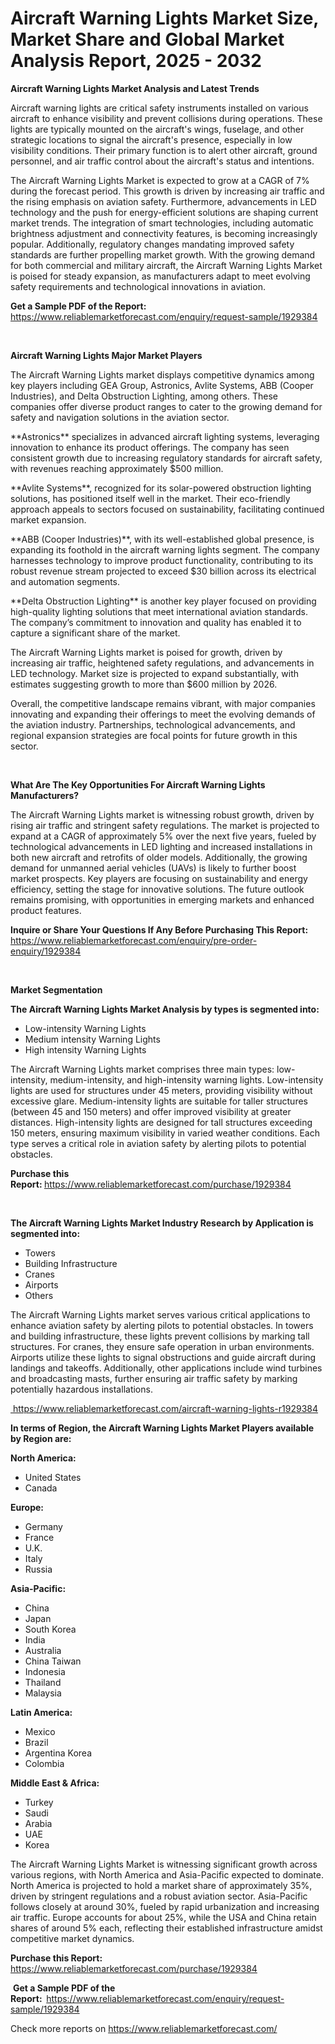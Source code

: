 <p><h1>Aircraft Warning Lights Market Size, Market Share and Global Market Analysis Report, 2025 - 2032</h1></p><p><strong>Aircraft Warning Lights Market Analysis and Latest Trends</strong></p>
<p><p>Aircraft warning lights are critical safety instruments installed on various aircraft to enhance visibility and prevent collisions during operations. These lights are typically mounted on the aircraft's wings, fuselage, and other strategic locations to signal the aircraft's presence, especially in low visibility conditions. Their primary function is to alert other aircraft, ground personnel, and air traffic control about the aircraft's status and intentions.</p><p>The Aircraft Warning Lights Market is expected to grow at a CAGR of 7% during the forecast period. This growth is driven by increasing air traffic and the rising emphasis on aviation safety. Furthermore, advancements in LED technology and the push for energy-efficient solutions are shaping current market trends. The integration of smart technologies, including automatic brightness adjustment and connectivity features, is becoming increasingly popular. Additionally, regulatory changes mandating improved safety standards are further propelling market growth. With the growing demand for both commercial and military aircraft, the Aircraft Warning Lights Market is poised for steady expansion, as manufacturers adapt to meet evolving safety requirements and technological innovations in aviation.</p></p>
<p><strong>Get a Sample PDF of the Report:&nbsp;</strong> <a href="https://www.reliablemarketforecast.com/enquiry/request-sample/1929384?utm_campaign=2482&utm_medium=2&utm_source=Github&utm_content=ia&utm_term=17022025&utm_id=aircraft-warning-lights">https://www.reliablemarketforecast.com/enquiry/request-sample/1929384</a></p>
<p>&nbsp;</p>
<p><strong>Aircraft Warning Lights Major Market Players</strong></p>
<p><p>The Aircraft Warning Lights market displays competitive dynamics among key players including GEA Group, Astronics, Avlite Systems, ABB (Cooper Industries), and Delta Obstruction Lighting, among others. These companies offer diverse product ranges to cater to the growing demand for safety and navigation solutions in the aviation sector.</p><p>**Astronics** specializes in advanced aircraft lighting systems, leveraging innovation to enhance its product offerings. The company has seen consistent growth due to increasing regulatory standards for aircraft safety, with revenues reaching approximately $500 million.</p><p>**Avlite Systems**, recognized for its solar-powered obstruction lighting solutions, has positioned itself well in the market. Their eco-friendly approach appeals to sectors focused on sustainability, facilitating continued market expansion.</p><p>**ABB (Cooper Industries)**, with its well-established global presence, is expanding its foothold in the aircraft warning lights segment. The company harnesses technology to improve product functionality, contributing to its robust revenue stream projected to exceed $30 billion across its electrical and automation segments.</p><p>**Delta Obstruction Lighting** is another key player focused on providing high-quality lighting solutions that meet international aviation standards. The company’s commitment to innovation and quality has enabled it to capture a significant share of the market.</p><p>The Aircraft Warning Lights market is poised for growth, driven by increasing air traffic, heightened safety regulations, and advancements in LED technology. Market size is projected to expand substantially, with estimates suggesting growth to more than $600 million by 2026.</p><p>Overall, the competitive landscape remains vibrant, with major companies innovating and expanding their offerings to meet the evolving demands of the aviation industry. Partnerships, technological advancements, and regional expansion strategies are focal points for future growth in this sector.</p></p>
<p>&nbsp;</p>
<p><strong>What Are The Key Opportunities For Aircraft Warning Lights Manufacturers?</strong></p>
<p><p>The Aircraft Warning Lights market is witnessing robust growth, driven by rising air traffic and stringent safety regulations. The market is projected to expand at a CAGR of approximately 5% over the next five years, fueled by technological advancements in LED lighting and increased installations in both new aircraft and retrofits of older models. Additionally, the growing demand for unmanned aerial vehicles (UAVs) is likely to further boost market prospects. Key players are focusing on sustainability and energy efficiency, setting the stage for innovative solutions. The future outlook remains promising, with opportunities in emerging markets and enhanced product features.</p></p>
<p><strong>Inquire or Share Your Questions If Any Before Purchasing This Report:</strong> <a href="https://www.reliablemarketforecast.com/enquiry/pre-order-enquiry/1929384?utm_campaign=2482&utm_medium=2&utm_source=Github&utm_content=ia&utm_term=17022025&utm_id=aircraft-warning-lights">https://www.reliablemarketforecast.com/enquiry/pre-order-enquiry/1929384</a></p>
<p>&nbsp;</p>
<p><strong>Market Segmentation</strong></p>
<p><strong>The Aircraft Warning Lights Market Analysis by types is segmented into:</strong></p>
<p><ul><li>Low-intensity Warning Lights</li><li>Medium intensity Warning Lights</li><li>High intensity Warning Lights</li></ul></p>
<p><p>The Aircraft Warning Lights market comprises three main types: low-intensity, medium-intensity, and high-intensity warning lights. Low-intensity lights are used for structures under 45 meters, providing visibility without excessive glare. Medium-intensity lights are suitable for taller structures (between 45 and 150 meters) and offer improved visibility at greater distances. High-intensity lights are designed for tall structures exceeding 150 meters, ensuring maximum visibility in varied weather conditions. Each type serves a critical role in aviation safety by alerting pilots to potential obstacles.</p></p>
<p><strong>Purchase this Report:&nbsp;</strong><a href="https://www.reliablemarketforecast.com/purchase/1929384?utm_campaign=2482&utm_medium=2&utm_source=Github&utm_content=ia&utm_term=17022025&utm_id=aircraft-warning-lights">https://www.reliablemarketforecast.com/purchase/1929384</a></p>
<p>&nbsp;</p>
<p><strong>The Aircraft Warning Lights Market Industry Research by Application is segmented into:</strong></p>
<p><ul><li>Towers</li><li>Building Infrastructure</li><li>Cranes</li><li>Airports</li><li>Others</li></ul></p>
<p><p>The Aircraft Warning Lights market serves various critical applications to enhance aviation safety by alerting pilots to potential obstacles. In towers and building infrastructure, these lights prevent collisions by marking tall structures. For cranes, they ensure safe operation in urban environments. Airports utilize these lights to signal obstructions and guide aircraft during landings and takeoffs. Additionally, other applications include wind turbines and broadcasting masts, further ensuring air traffic safety by marking potentially hazardous installations.</p></p>
<p><a href="https://www.reliablemarketforecast.com/aircraft-warning-lights-r1929384?utm_campaign=2482&utm_medium=2&utm_source=Github&utm_content=ia&utm_term=17022025&utm_id=aircraft-warning-lights">&nbsp;https://www.reliablemarketforecast.com/aircraft-warning-lights-r1929384</a></p>
<p><strong>In terms of Region, the Aircraft Warning Lights Market Players available by Region are:</strong></p>
<p>
    <p> <strong> North America: </strong>
        <ul>
            <li>United States</li>
            <li>Canada</li>
        </ul>
        </p> 
    <p> <strong> Europe: </strong>
        <ul>
            <li>Germany</li>
            <li>France</li>
            <li>U.K.</li>
            <li>Italy</li>
            <li>Russia</li>
        </ul>
        </p> 
    <p> <strong> Asia-Pacific: </strong>
        <ul>
            <li>China</li>
            <li>Japan</li>
            <li>South Korea</li>
            <li>India</li>
            <li>Australia</li>
            <li>China Taiwan</li>
            <li>Indonesia</li>
            <li>Thailand</li>
            <li>Malaysia</li>
        </ul>
        </p> 
    <p> <strong> Latin America: </strong>
        <ul>
            <li>Mexico</li>
            <li>Brazil</li>
            <li>Argentina Korea</li>
            <li>Colombia</li>
        </ul>
        </p> 
    <p> <strong> Middle East & Africa: </strong>
        <ul>
            <li>Turkey</li>
            <li>Saudi</li>
            <li>Arabia</li>
            <li>UAE</li>
            <li>Korea</li>
        </ul>
    </p>
    </p>
<p><p>The Aircraft Warning Lights Market is witnessing significant growth across various regions, with North America and Asia-Pacific expected to dominate. North America is projected to hold a market share of approximately 35%, driven by stringent regulations and a robust aviation sector. Asia-Pacific follows closely at around 30%, fueled by rapid urbanization and increasing air traffic. Europe accounts for about 25%, while the USA and China retain shares of around 5% each, reflecting their established infrastructure amidst competitive market dynamics.</p></p>
<p><strong>Purchase this Report: </strong><a href="https://www.reliablemarketforecast.com/purchase/1929384?utm_campaign=2482&utm_medium=2&utm_source=Github&utm_content=ia&utm_term=17022025&utm_id=aircraft-warning-lights">https://www.reliablemarketforecast.com/purchase/1929384</a></p>
<p>&nbsp;<strong>Get a Sample PDF of the Report:&nbsp;&nbsp;</strong><a href="https://www.reliablemarketforecast.com/enquiry/request-sample/1929384?utm_campaign=2482&utm_medium=2&utm_source=Github&utm_content=ia&utm_term=17022025&utm_id=aircraft-warning-lights">https://www.reliablemarketforecast.com/enquiry/request-sample/1929384</a></p>
<p><strong></strong></p>
<p>Check more reports on <a href="https://www.reliablemarketforecast.com/?utm_campaign=2482&utm_medium=2&utm_source=Github&utm_content=ia&utm_term=17022025&utm_id=aircraft-warning-lights">https://www.reliablemarketforecast.com/</a></p>